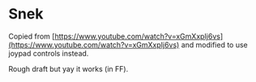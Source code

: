 # Snek
Copied from [https://www.youtube.com/watch?v=xGmXxpIj6vs](https://www.youtube.com/watch?v=xGmXxpIj6vs) and modified to use joypad controls instead. 

Rough draft but yay it works (in FF).
